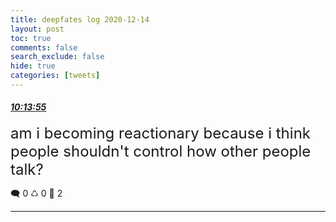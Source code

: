 ```yaml
---
title: deepfates log 2020-12-14
layout: post
toc: true
comments: false
search_exclude: false
hide: true
categories: [tweets]
---
```



#### <a href = "https://twitter.com/deepfates/status/1338532684394422279">*10:13:55*</a>

<font size="5">am i becoming reactionary because i think people shouldn't control how other people talk?</font>



🗨️ 0 ♺ 0 🤍  2   

---
    
            

